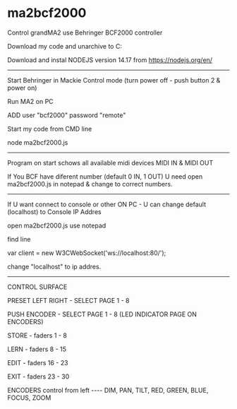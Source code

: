 # ma2bcf2000
Control grandMA2 use Behringer BCF2000 controller



Download my code and unarchive to C:

Download and instal NODEJS version 14.17  from https://nodejs.org/en/


---------------

Start Behringer in Mackie Control mode (turn power off - push button 2 & power on) 

Run MA2 on PC

ADD user "bcf2000" password "remote"


Start my code from CMD line

node ma2bcf2000.js



--------------------

Program on start schows all available midi devices MIDI IN & MIDI OUT


If You BCF have diferent number (default 0 IN, 1 OUT) U need open ma2bcf2000.js in notepad & change to correct numbers.

--------------------


If U want connect to console or other ON PC - U can change default (localhost) to Console IP Addres

open ma2bcf2000.js use notepad

find line

var client = new W3CWebSocket('ws://localhost:80/');


change "localhost" to ip addres. 


--------------------

CONTROL SURFACE


PRESET LEFT RIGHT - SELECT PAGE 1 - 8

PUSH ENCODER - SELECT PAGE 1 - 8 (LED INDICATOR PAGE ON ENCODERS)



STORE - faders 1 - 8

LERN - faders 8 - 15

EDIT - faders 16 - 23

EXIT - faders 23 - 30


ENCODERS control from left ---- DIM, PAN, TILT, RED, GREEN, BLUE, FOCUS, ZOOM
